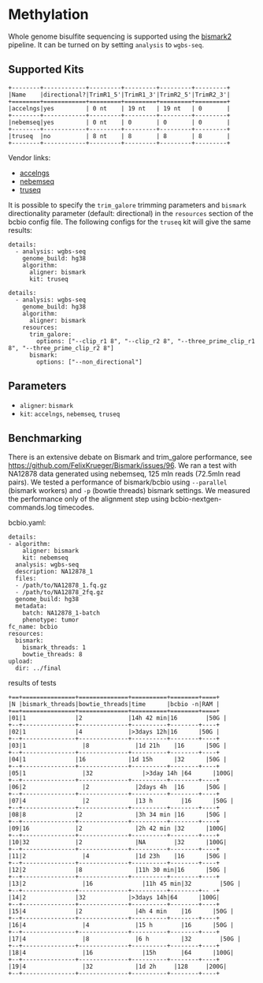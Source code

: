 # Methylation

Whole genome bisulfite sequencing is supported using
the [bismark2](https://www.bioinformatics.babraham.ac.uk/projects/bismark/) pipeline.
It can be turned on by setting `analysis` to `wgbs-seq`.

## Supported Kits
```eval_rst
+--------+------------+---------+---------+---------+---------+
|Name    |directional?|TrimR1_5'|TrimR1_3'|TrimR2_5'|TrimR2_3'|
+========+============+=========+=========+=========+=========+
|accelngs|yes         | 0 nt    | 19 nt   | 19 nt   | 0       |
+--------+------------+---------+---------+---------+---------+
|nebemseq|yes         | 0 nt    | 0       | 0       | 0       |
+--------+------------+---------+---------+---------+---------+
|truseq  |no          | 8 nt    | 8       | 8       | 8       |
+--------+------------+---------+---------+---------+---------+
```

Vendor links:
- [accelngs](https://swiftbiosci.com/accel-ngs-methyl-seq-dna-library-kit/)
- [nebemseq](https://www.neb.com/products/e7120-nebnext-enzymatic-methyl-seq-kit)
- [truseq](https://www.illumina.com/products/by-type/sequencing-kits/library-prep-kits/truseq-methyl-capture-epic.html)


It is possible to specify the `trim_galore` trimming parameters and `bismark` directionality parameter (default: directional) in the `resources` section of the bcbio config file. The following configs for the `truseq` kit will give the same results:
```
details:
  - analysis: wgbs-seq
    genome_build: hg38
    algorithm:
      aligner: bismark
      kit: truseq
```
```
details:
  - analysis: wgbs-seq
    genome_build: hg38
    algorithm:
      aligner: bismark
    resources:
      trim_galore:
        options: ["--clip_r1 8", "--clip_r2 8", "--three_prime_clip_r1 8", "--three_prime_clip_r2 8"]
      bismark:
        options: ["--non_directional"]
```

## Parameters
- `aligner`: `bismark`
- `kit`: `accelngs`, `nebemseq`, `truseq`

## Benchmarking
There is an extensive debate on Bismark and trim_galore performance, see https://github.com/FelixKrueger/Bismark/issues/96.
We ran a test with NA12878 data generated using nebemseq, 125 mln reads (72.5mln read pairs).
We tested a performance of bismark/bcbio using `--parallel` (bismark workers) and `-p` (bowtie threads) bismark settings.
We measured the performance only of the alignment step using bcbio-nextgen-commands.log timecodes.

bcbio.yaml:
```
details:
- algorithm:
    aligner: bismark
    kit: nebemseq
  analysis: wgbs-seq
  description: NA12878_1
  files:
  - /path/to/NA12878_1.fq.gz
  - /path/to/NA12878_2fq.gz
  genome_build: hg38
  metadata:
    batch: NA12878_1-batch
    phenotype: tumor
fc_name: bcbio
resources:
  bismark:
    bismark_threads: 1
    bowtie_threads: 8
upload:
  dir: ../final
```

results of tests
```rst_eval
+==+===============+==============+==========+========+====+
|N |bismark_threads|bowtie_threads|time      |bcbio -n|RAM |
+==+===============+==============+==========+========+====+
|01|1              |2             |14h 42 min|16	    |50G |
+--+---------------+--------------+----------+--------+----+
|02|1              |4             |>3days 12h|16      |50G |
+--+---------------+--------------+----------+--------+----+
|03|1	             |8	            |1d 21h	   |16      |50G |
+--+---------------+--------------+----------+--------+----+
|04|1              |16            |1d 15h	   |32      |50G |
+--+---------------+--------------+----------+--------+----+
|05|1	             |32	          |>3day 14h |64      |100G|
+--+---------------+--------------+----------+--------+----+
|06|2	             |2	            |2days 4h  |16      |50G |
+--+---------------+--------------+----------+--------+----+
|07|4	             |2	            |13 h	     |16      |50G |
+--+---------------+--------------+----------+--------+----+
|08|8              |2	            |3h 34 min |16	    |50G |
+--+---------------+--------------+----------+--------+----+
|09|16	           |2	            |2h 42 min |32	    |100G|
+--+---------------+--------------+----------+--------+----+
|10|32             |2	            |NA        |32      |100G|
+--+---------------+--------------+----------+--------+----+
|11|2	             |4	            |1d 23h	   |16      |50G |
+--+---------------+--------------+----------+--------+----+
|12|2              |8	            |11h 30 min|16	    |50G |
+--+---------------+--------------+----------+--------+----+
|13|2	             |16	          |11h 45 min|32	    |50G |
+--+---------------+--------------+----------+--------+-- -+
|14|2              |32	          |>3days 14h|64      |100G|
+--+---------------+--------------+----------+--------+----+
|15|4              |2	            |4h 4 min	 |16      |50G |
+--+---------------+--------------+----------+--------+----+
|16|4	             |4	            |15 h	     |16      |50G |
+--+---------------+--------------+----------+--------+----+
|17|4	             |8             |6 h	     |32	    |50G |
+--+---------------+--------------+----------+--------+----+
|18|4	             |16	          |15h	     |64      |100G|
+--+---------------+--------------+----------+--------+----+
|19|4	             |32            |1d 2h	   |128	    |200G|
+--+---------------+--------------+----------+--------+----+
```
